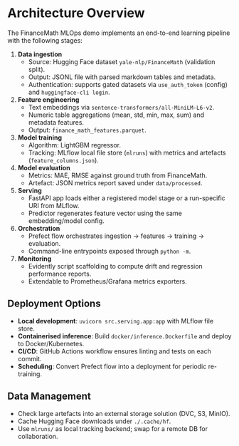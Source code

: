 # Architecture Overview

The FinanceMath MLOps demo implements an end-to-end learning pipeline with the following stages:

1. **Data ingestion**
   - Source: Hugging Face dataset `yale-nlp/FinanceMath` (validation split).
   - Output: JSONL file with parsed markdown tables and metadata.
   - Authentication: supports gated datasets via `use_auth_token` (config) and `huggingface-cli login`.
2. **Feature engineering**
   - Text embeddings via `sentence-transformers/all-MiniLM-L6-v2`.
   - Numeric table aggregations (mean, std, min, max, sum) and metadata features.
   - Output: `finance_math_features.parquet`.
3. **Model training**
   - Algorithm: LightGBM regressor.
   - Tracking: MLflow local file store (`mlruns`) with metrics and artefacts (`feature_columns.json`).
4. **Model evaluation**
   - Metrics: MAE, RMSE against ground truth from FinanceMath.
   - Artefact: JSON metrics report saved under `data/processed`.
5. **Serving**
   - FastAPI app loads either a registered model stage or a run-specific URI from MLflow.
   - Predictor regenerates feature vector using the same embedding/model config.
6. **Orchestration**
   - Prefect flow orchestrates ingestion -> features -> training -> evaluation.
   - Command-line entrypoints exposed through `python -m`.
7. **Monitoring**
   - Evidently script scaffolding to compute drift and regression performance reports.
   - Extendable to Prometheus/Grafana metrics exporters.

## Deployment Options
- **Local development**: `uvicorn src.serving.app:app` with MLflow file store.
- **Containerised inference**: Build `docker/inference.Dockerfile` and deploy to Docker/Kubernetes.
- **CI/CD**: GitHub Actions workflow ensures linting and tests on each commit.
- **Scheduling**: Convert Prefect flow into a deployment for periodic re-training.

## Data Management
- Check large artefacts into an external storage solution (DVC, S3, MinIO).
- Cache Hugging Face downloads under `./.cache/hf`.
- Use `mlruns/` as local tracking backend; swap for a remote DB for collaboration.
